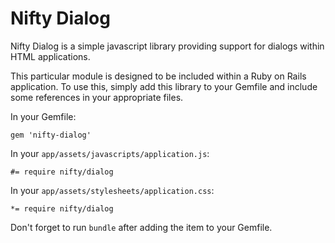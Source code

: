 # Nifty Dialog

Nifty Dialog is a simple javascript library providing support for dialogs within
HTML applications.

This particular module is designed to be included within a Ruby on Rails application.
To use this, simply add this library to your Gemfile and include some references in
your appropriate files.

In your Gemfile:

```
gem 'nifty-dialog'
```

In your `app/assets/javascripts/application.js`:

```
#= require nifty/dialog
```

In your `app/assets/stylesheets/application.css`:

```
*= require nifty/dialog
```

Don't forget to run `bundle` after adding the item to your Gemfile.
